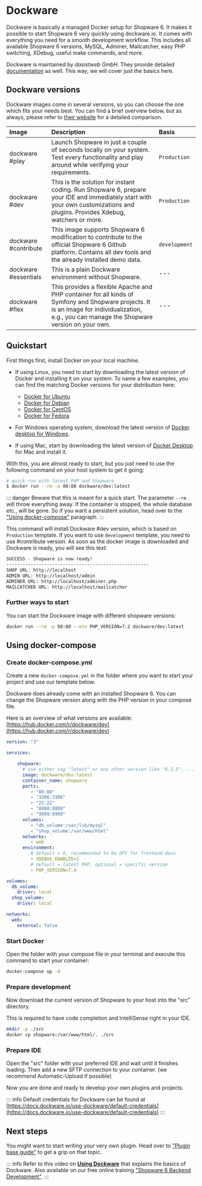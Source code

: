 # Dockware

Dockware is basically a managed Docker setup for Shopware 6. It makes it possible to start Shopware 6 very quickly using dockware.io. It comes with everything you need for a smooth development workflow. This includes all available Shopware 6 versions, MySQL, Adminer, Mailcatcher, easy PHP switching, XDebug, useful make commands, and more.

Dockware is maintained by *dasistweb GmbH*. They provide detailed [documentation](https://dockware.io/docs) as well. This way, we will cover just the basics here.

## Dockware versions

Dockware images come in several versions, so you can choose the one which fits your needs best. You can find a brief overview below, but as always, please refer to [their website](https://dockware.io/) for a detailed comparison.

| Image | Description | Basis |
| :--- | :--- | :--- |
| dockware \#play | Launch Shopware in just a couple of seconds locally on your system. Test every functionality and play around while verifying your requirements. | `Production` |
| dockware \#dev | This is the solution for instant coding. Run Shopware 6, prepare your IDE and immediately start with your own customizations and plugins. Provides Xdebug, watchers or more. | `Production` |
| dockware \#contribute | This image supports Shopware 6 modification to contribute to the official Shopware 6 Github platform. Contains all dev tools and the already installed demo data. | `development` |
| dockware \#essentials | This is a plain Dockware environment without Shopware. | --- |
| dockware \#flex | This provides a flexible Apache and PHP container for all kinds of Symfony and Shopware projects. It is an image for individualization, e.g., you can manage the Shopware version on your own. | --- |

## Quickstart

First things first, install Docker on your local machine.

* If using Linux, you need to start by downloading the latest version of Docker and installing it on your system. To name a few examples, you can find the matching Docker versions for your distribution here:

  * [Docker for Ubuntu](https://docs.docker.com/install/linux/docker-ce/ubuntu/)
  * [Docker for Debian](https://docs.docker.com/install/linux/docker-ce/debian/)
  * [Docker for CentOS](https://docs.docker.com/install/linux/docker-ce/centos/)
  * [Docker for Fedora](https://docs.docker.com/install/linux/docker-ce/fedora/)

* For Windows operating system, download the latest version of [Docker desktop for Windows](https://hub.docker.com/editions/community/docker-ce-desktop-windows/).
* If using Mac, start by downloading the latest version of [Docker Desktop](https://hub.docker.com/editions/community/docker-ce-desktop-mac/) for Mac and install it.

With this, you are almost ready to start, but you just need to use the following command on your host system to get it going:

```bash
# quick run with latest PHP and Shopware
$ docker run --rm -p 80:80 dockware/dev:latest
```

::: danger
Beware that this is meant for a quick start. The parameter `--rm` will throw everything away. If the container is stopped, the whole database etc., will be gone. So if you want a persistent solution, head over to the ["Using docker-compose"](#using-docker-compose) paragraph.
:::

This command will install Dockware \#dev version, which is based on `Production` template. If you want to use `development` template, you need to use \#contribute version. As soon as the docker image is downloaded and Dockware is ready, you will see this text:

```bash
SUCCESS - Shopware is now ready!
-----------------------------------------------------
SHOP URL: http://localhost
ADMIN URL: http://localhost/admin
ADMINER URL: http://localhost/adminer.php
MAILCATCHER URL: http://localhost/mailcatcher
```

### Further ways to start

You can start the Dockware image with different shopware versions:

```bash
docker run --rm -p 80:80 --env PHP_VERSION=7.2 dockware/dev:latest
```

## Using docker-compose

### Create docker-compose.yml

Create a new `docker-compose.yml` in the folder where you want to start your project and use our template below.

Dockware does already come with an installed Shopware 6. You can change the Shopware version along with the PHP version in your compose file.

Here is an overview of what versions are available: [https://hub.docker.com/r/dockware/dev](https://hub.docker.com/r/dockware/dev)

```yaml
version: "3"

services:

    shopware:
      # use either tag "latest" or any other version like "6.1.5", ...
      image: dockware/dev:latest
      container_name: shopware
      ports:
         - "80:80"
         - "3306:3306"
         - "22:22"
         - "8888:8888"
         - "9999:9999"
      volumes:
         - "db_volume:/var/lib/mysql"
         - "shop_volume:/var/www/html"
      networks:
         - web
      environment:
         # default = 0, recommended to be OFF for frontend devs
         - XDEBUG_ENABLED=1
         # default = latest PHP, optional = specific version
         - PHP_VERSION=7.4

volumes:
  db_volume:
    driver: local
  shop_volume:
    driver: local

networks:
  web:
    external: false
```

### Start Docker

Open the folder with your compose file in your terminal and execute this command to start your container:

```bash
docker-compose up -d
```

### Prepare development

Now download the current version of Shopware to your host into the "src" directory.

This is required to have code completion and IntelliSense right in your IDE.

```bash
mkdir -p ./src
docker cp shopware:/var/www/html/. ./src
```

### Prepare IDE

Open the "src" folder with your preferred IDE and wait until it finishes loading. Then add a new SFTP connection to your container. \(we recommend Automatic-Upload if possible\)

Now you are done and ready to develop your own plugins and projects.

::: info
Default credentials for Dockware can be found at [https://docs.dockware.io/use-dockware/default-credentials](https://docs.dockware.io/use-dockware/default-credentials)
:::

## Next steps

You might want to start writing your very own plugin. Head over to ["Plugin base guide"](../../plugins/plugins/plugin-base-guide.md) to get a grip on that topic.

::: info
Refer to this video on **[Using Dockware](https://www.youtube.com/watch?v=b9wVfUOKqmI)** that explains the basics of Dockware. Also available on our free online training ["Shopware 6 Backend Development"](https://academy.shopware.com/courses/shopware-6-backend-development-with-jisse-reitsma).
:::
